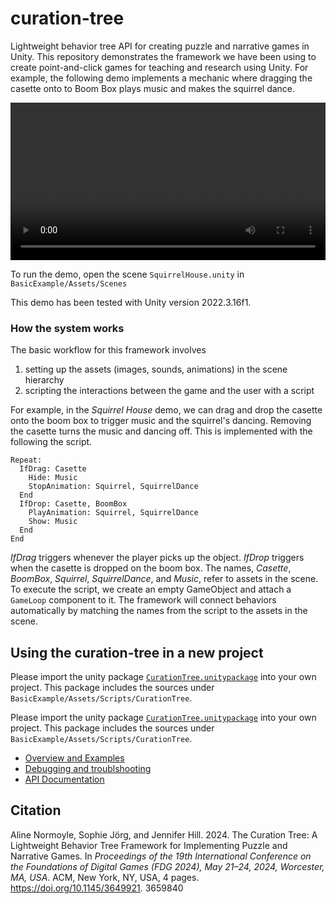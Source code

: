 # curation-tree

Lightweight behavior tree API for creating puzzle and narrative games in Unity.
This repository demonstrates the framework we have been using to create
point-and-click games for teaching and research using Unity. For example,
the following demo implements a mechanic where dragging the casette onto to 
Boom Box plays music and makes the squirrel dance.

<video width="100%" controls>
  <source src='https://alinen.github.io/curation-tree/images/SquirrelHouse.mp4' type="video/mp4">
  Your browser does not support the video tag.
</video> 

To run the demo, open the scene `SquirrelHouse.unity` in `BasicExample/Assets/Scenes`

This demo has been tested with Unity version 2022.3.16f1.

### How the system works

The basic workflow for this framework involves 

1. setting up the assets (images, sounds, animations) in the scene hierarchy
2. scripting the interactions between the game and the user with a script

For example, in the _Squirrel House_ demo, we can drag and drop the casette
onto the boom box to trigger music and the squirrel's dancing. Removing the
casette turns the music and dancing off. This is implemented with the following
the script. 

```
Repeat:
  IfDrag: Casette
    Hide: Music
    StopAnimation: Squirrel, SquirrelDance
  End
  IfDrop: Casette, BoomBox
    PlayAnimation: Squirrel, SquirrelDance
    Show: Music
  End
End
```

_IfDrag_ triggers whenever the player picks up the object. _IfDrop_ triggers
when the casette is dropped on the boom box. The names, _Casette_, _BoomBox_,
_Squirrel_, _SquirrelDance_, and _Music_, refer to assets in the scene. 
To execute the script, we create an
empty GameObject and attach a `GameLoop` component to it. The framework will 
connect behaviors automatically by matching the names from the script to the 
assets in the scene.

## Using the curation-tree in a new project

Please import the unity package [`CurationTree.unitypackage`](CurationTree.unitypackage) into your own project.
This package includes the sources under `BasicExample/Assets/Scripts/CurationTree`.

Please import the unity package [`CurationTree.unitypackage`](CurationTree.unitypackage) into your own project.
This package includes the sources under `BasicExample/Assets/Scripts/CurationTree`.

* [Overview and Examples](https://alinen.github.io/curation-tree/Docs/getting-started.html)
* [Debugging and troublshooting](https://alinen.github.io/curation-tree/Docs/debugging.html)
* [API Documentation](https://alinen.github.io/curation-tree/Docs/introduction.html)


## Citation

Aline Normoyle, Sophie Jörg, and Jennifer Hill. 2024. The Curation Tree:
A Lightweight Behavior Tree Framework for Implementing Puzzle and
Narrative Games. In _Proceedings of the 19th International Conference on the
Foundations of Digital Games (FDG 2024), May 21–24, 2024, Worcester, MA,
USA_. ACM, New York, NY, USA, 4 pages. https://doi.org/10.1145/3649921.
3659840
